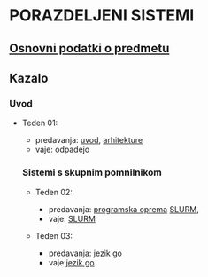 # PORAZDELJENI SISTEMI

## [Osnovni podatki o predmetu](podatki.md)

## Kazalo

### Uvod

- Teden 01:
  - predavanja:
      [uvod](predavanja/01-uvod/uvod.md),
      [arhitekture](predavanja/02-arhitekture/arhitekture.md)
  - vaje: odpadejo

  ### Sistemi s skupnim pomnilnikom
  
  - Teden 02:
    - predavanja:
      [programska oprema](predavanja/03-programska-oprema/programska-oprema.md)
      [SLURM](predavanja/04-slurm/slurm.md),
    - vaje: [SLURM](vaje/01-uporaba_gruce/Uporaba_gruce.md)

  - Teden 03:
    - predavanja:
      [jezik go](predavanja/05-go/go.md)
    - vaje:[jezik go](vaje/02-programski_jezik_go/Uvod_v_go.md)
